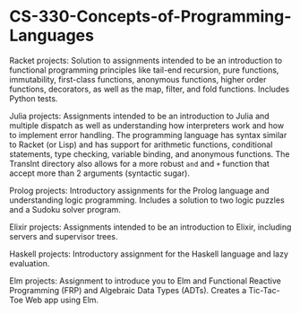 # CS-330-Concepts-of-Programming-Languages

Racket projects: Solution to assignments intended to be an introduction to functional programming principles like tail-end recursion, pure functions, immutability, first-class functions, anonymous functions, higher order functions, decorators, as well as the map, filter, and fold functions. Includes Python tests.

Julia projects: Assignments intended to be an introduction to Julia and multiple dispatch as well as understanding how interpreters work and how to implement error handling. The programming language has syntax similar to Racket (or Lisp) and has support for arithmetic functions, conditional statements, type checking, variable binding, and anonymous functions. The TransInt directory also allows for a more robust `and` and `+` function that accept more than 2 arguments (syntactic sugar).

Prolog projects: Introductory assignments for the Prolog language and understanding logic programming. Includes a solution to two logic puzzles and a Sudoku solver program.

Elixir projects: Assignments intended to be an introduction to Elixir, including servers and supervisor trees.

Haskell projects: Introductory assignment for the Haskell language and lazy evaluation.

Elm projects: Assignment to introduce you to Elm and Functional Reactive Programming (FRP) and Algebraic Data Types (ADTs). Creates a Tic-Tac-Toe Web app using Elm.
